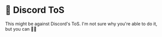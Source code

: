 # 🚫 Discord ToS
This might be against Discord's ToS. I'm not sure why you're able to do it, but you can 🤷‍♂️
